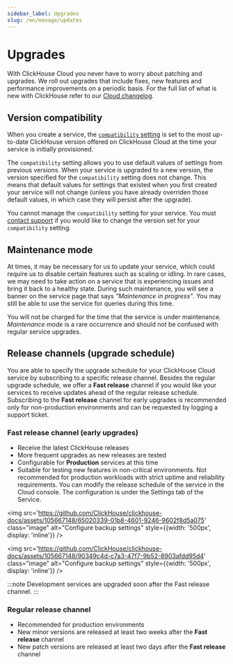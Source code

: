 ```yaml
---
sidebar_label: Upgrades
slug: /en/manage/updates
---
```


# Upgrades

With ClickHouse Cloud you never have to worry about patching and upgrades. We roll out upgrades that include fixes, new features and performance improvements on a periodic basis. For the full list of what is new with ClickHouse refer to our [Cloud changelog](/docs/en/cloud/reference/changelog.md).

## Version compatibility

When you create a service, the [`compatibility` setting](/docs/en/operations/settings/settings#compatibility) is set to the most up-to-date ClickHouse version offered on ClickHouse Cloud at the time your service is initially provisioned. 

The `compatibility` setting allows you to use default values of settings from previous versions. When your service is upgraded to a new version, the version specified for the `compatibility` setting does not change. This means that default values for settings that existed when you first created your service will not change (unless you have already overriden those default values, in which case they will persist after the upgrade).

You cannot manage the `compatibility` setting for your service. You must [contact support](https://clickhouse.com/support/program) if you would like to change the version set for your `compatibility` setting.

## Maintenance mode

At times, it may be necessary for us to update your service, which could require us to disable certain features such as scaling or idling. In rare cases, we may need to take action on a service that is experiencing issues and bring it back to a healthy state. During such maintenance, you will see a banner on the service page that says _"Maintenance in progress"_. You may still be able to use the service for queries during this time. 

You will not be charged for the time that the service is under maintenance. _Maintenance mode_ is a rare occurrence and should not be confused with regular service upgrades.

## Release channels (upgrade schedule)

You are able to specify the upgrade schedule for your ClickHouse Cloud service by subscribing to a specific release channel. Besides the regular upgrade schedule, we offer a **Fast release** channel if you would like your services to receive updates ahead of the regular release schedule. Subscribing to the **Fast release** channel for early upgrades is recommended only for non-production environments and can be requested by logging a support ticket.

### Fast release channel (early upgrades)

- Receive the latest ClickHouse releases
- More frequent upgrades as new releases are tested
- Configurable for **Production** services at this time
- Suitable for testing new features in non-critical environments. Not recommended for production workloads with strict uptime and reliability requirements.
  You can modify the release schedule of the service in the Cloud console. The configuration is under the Settings tab of the Service.

<img src='https://github.com/ClickHouse/clickhouse-docs/assets/105667148/65020339-01b8-4601-9246-9602f8d5a075'    
  class="image"
  alt="Configure backup settings"
  style={{width: '500px', display: 'inline'}} />

<img src='https://github.com/ClickHouse/clickhouse-docs/assets/105667148/90349c4d-c7a3-47f7-9b52-8903afdd95d4'    
  class="image"
  alt="Configure backup settings"
  style={{width: '500px', display: 'inline'}} />

:::note
Development services are upgraded soon after the Fast release channel.
:::

### Regular release channel

- Recommended for production environments
- New minor versions are released at least two weeks after the **Fast release** channel
- New patch versions are released at least two days after the **Fast release** channel
